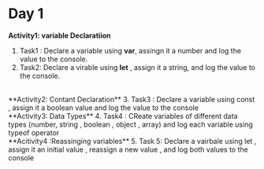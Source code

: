 # Day 1
**Activity1: variable  Declaratiion**
1. Task1 : Declare a variable using  **var**, assingn it a number and log the value to the console.
2. Task2: Declare a virable using **let** , assign it a string, and log the value to the console.
<br>
**Activity2: Contant Declaration**
3. Task3 : Declare a variable using const , assign it a boolean value and log the value to the console
<br>
**Activity3: Data Types**
4. Task4 : CReate variables of different data types (number, string , boolean , object , array) and log each variable using typeof operator
<br>
**Acitivity4 :Reassinging variables**
5. Task 5: Declare a vairbale using let , assign  it an initial value , reassign a new value , and log both values to the console
<br>

